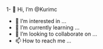 



1- 👋 Hi, I’m @Kurimc
- 👀 I’m interested in ...
- 🌱 I’m currently learning ...
- 💞️ I’m looking to collaborate on ...
- 📫 How to reach me ...

<!---
Kurimc/Kurimc is a ✨ special ✨ repository because its `README.md` (this file) appears on your GitHub profile.
You can click the Preview link to take a look at your changes.
--->
